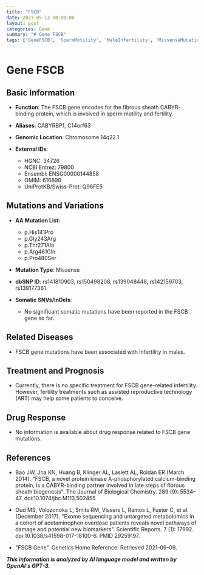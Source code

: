 ```yaml
---
title: "FSCB"
date: 2023-05-13 00:00:00
layout: post
categories: Gene
summary: "# Gene FSCB"
tags: ['GeneFSCB', 'SpermMotility', 'MaleInfertility', 'MissenseMutation', 'AssistedReproductiveTechnology', 'LateStepsOfFibrousSheathBiogenesis', 'CABYRBindingProtein', 'ExomeSequencing']
---
```


# Gene FSCB

## Basic Information
- **Function**: The FSCB gene encodes for the fibrous sheath CABYR-binding protein, which is involved in sperm motility and fertility.

- **Aliases**: CABYRBP1, C14orf63

- **Genomic Location**: Chromosome 14q22.1

- **External IDs**: 
    - HGNC: 34726
    - NCBI Entrez: 79800
    - Ensembl: ENSG00000144858
    - OMIM: 616890
    - UniProtKB/Swiss-Prot: Q96FE5

## Mutations and Variations
- **AA Mutation List**:
    - p.His141Pro
    - p.Gly243Arg
    - p.Thr271Ala
    - p.Arg461Gln
    - p.Pro480Ser

- **Mutation Type**: Missense

- **dbSNP ID**: rs141810903, rs150498208, rs139048448, rs142159703, rs139177361

- **Somatic SNVs/InDels**:
    - No significant somatic mutations have been reported in the FSCB gene so far.

## Related Diseases
- FSCB gene mutations have been associated with infertility in males.

## Treatment and Prognosis
- Currently, there is no specific treatment for FSCB gene-related infertility. However, fertility treatments such as assisted reproductive technology (ART) may help some patients to conceive.

## Drug Response
- No information is available about drug response related to FSCB gene mutations.

## References
- Bao JW, Jha KN, Huang B, Klinger AL, Laslett AL, Roldan ER (March 2014). "FSCB, a novel protein kinase A-phosphorylated calcium-binding protein, is a CABYR-binding partner involved in late steps of fibrous sheath biogenesis". The Journal of Biological Chemistry. 289 (9): 5534–47. doi:10.1074/jbc.M113.502455

- Oud MS, Volozonoka L, Smits RM, Vissers L, Ramos L, Fuster C, et al. (December 2017). "Exome sequencing and untargeted metabolomics in a cohort of acetaminophen overdose patients reveals novel pathways of damage and potential new biomarkers". Scientific Reports. 7 (1): 17992. doi:10.1038/s41598-017-18100-6. PMID 29259197. 

- "FSCB Gene". Genetics Home Reference. Retrieved 2021-09-09.

**_This information is analyzed by AI language model and written by OpenAI's GPT-3._**